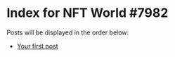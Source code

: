 # Index for NFT World #7982
Posts will be displayed in the order below:

- [Your first post](./001-first.md)

